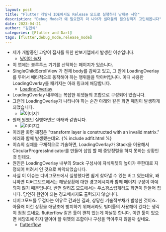 ```yaml
---
layout: post
title: "Flutter 개발시 IDE에서도 Release 모드로 실행하다 낭패본 사연"
description: "Debug Mode가 왜 필요한지 더 나아가 빌더툴의 필요성까지 고민해봅니다"
date: 2023-04-21
author: "김민석"
categories: [Flutter and Dart]
tags: [flutter,debug_mode,release_mode]
---
```

- 제가 개발중인 고양이 집사를 위한 만보기앱에서 발생한 이슈입니다.
   - [냥이야 놀자](https://github.com/reddol18/walk_with_cat)
- 이 앱에는 블루투스 기기를 선택하는 페이지가 있습니다.
- SingleChildScrollView 가 전체 body를 감싸고 있고, 그 안에 LoadingOverlay를 두어서
  배타적으로 동작해야 하는 행위들을 막아버립니다. 이때 사용한 LoadingOverlay를 패키지는 아래
  링크에 해당합니다.
  - [LoadingOverlay](https://github.com/java-james/loading_overlay/)
- LoadingOverlay 내부에는 복잡한 위젯들의 조합으로 구성되어 있습니다.
- 그런데 LoadingOverlay가 나타나야 하는 순간 아래와 같은 화면 깨짐이 발생하게 되었습니다.
  - ![이미지1](https://reddol18.github.io/dev5min/images/20230421/1.jpg)
- 원래 원했던 실행화면은 아래와 같습니다. 
  - ![이미지2](https://reddol18.github.io/dev5min/images/20230421/2.jpg)
- 이러한 화면 깨짐은 "transform layer is constructed with an invalid matrix." 에러와 함께 발생했는데요.
{% include adfit.html %}
- 이슈의 실체를 구체적으로 기술하면, LoadingOverlay가 Stack을 이용해서 CircularProgressIndicator를 만들어 삽입 할 때 
  중앙정렬을 하지 못하는 상황인 것 인데요.
- 원인은 LoadingOverlay 내부의 Stack 구성시에 자식위젯의 높이가 무한대로 지정되어 버려서 인 것으로 파악되었습니다.
- 사실 이 이슈는 디버그모드에서 실행했다면 쉽게 찾아낼 수 있는 버그 였는데요, 왜냐하면 디버그모드에서는 해당상황에 대한
경고메시지와 함께 페이지 구성이 아예 되지 않기 때문입니다. 반면 릴리즈 모드에서는 우스꽝스럽게라도 화면이 만들어 집니다.
당연히 원인이 되는 경고메시지도 출력되지 않습니다. 
- 디버그모드를 무겁다는 이유로 간과한 결과, 상당한 기술적부채가 발생한 것이죠. 아울러 이런 상황을 애당초에 방지하기 위해서라도
빌더툴의 사용해야 겠다는 생각이 점점 드네요. flutterflow 같은 툴이 괜히 있는게 아닐듯 합니다. 이런 툴이 있으면
애당초에 하지 말아야 할 위젯의 조합이나 구성을 막아주지 않을까 싶네요.
  - [flutterflow](https://flutterflow.io/)